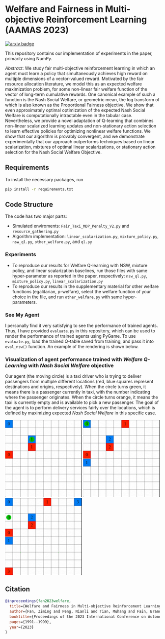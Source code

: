 # Welfare and Fairness in Multi-objective Reinforcement Learning (AAMAS 2023)
[![arxiv badge](https://img.shields.io/badge/arXiv-2212.01382-red)](https://arxiv.org/pdf/2212.01382.pdf)

This repository contains our implementation of experiments in the paper, primarily using NumPy.

_Abstract_:  We study fair multi-objective reinforcement learning in which an agent must learn a policy that simultaneously achieves high reward on multiple dimensions of a vector-valued reward. Motivated by the fair resource allocation literature, we model this as an expected welfare maximization problem, for some non-linear fair welfare function of the vector of long-term cumulative rewards. One canonical example of such a function is the Nash Social Welfare, or geometric mean, the log transform of which is also known as the Proportional Fairness objective. We show that even approximately optimal optimization of the expected Nash Social Welfare is computationally intractable even in the tabular case. Nevertheless, we provide a novel adaptation of Q-learning that combines non-linear scalarized learning updates and non-stationary action selection to learn effective policies for optimizing nonlinear welfare functions. We show that our algorithm is provably convergent, and we demonstrate experimentally that our approach outperforms techniques based on linear scalarization, mixtures of optimal linear scalarizations, or stationary action selection for the Nash Social Welfare Objective.

## Requirements
To install the necessary packages, run 
```bash
pip install -r requirements.txt
```

## Code Structure
The code has two major parts:
* Simulated enviroments: `Fair_Taxi_MDP_Penalty_V2.py` and `resource_gathering.py`
* Algorithm implementation: `linear_scalarization.py`, `mixture_policy.py`, `nsw_ql.py`, `other_welfare.py`, and `ql.py`

### Experiments
* To reproduce our results for Welfare Q-learning with NSW, mixture policy, and linear scalarization baselines, run those files with same hyper-parameter as reported in the paper, respectively: `nsw_ql.py`, `mixture_policy.py`, `linear_scalarization.py`
* To reproduce our results in the supplementary material for other welfare functions (egalitarian, p-welfare), select the welfare function of your choice in the file, and run `other_welfare.py` with same hyper-parameters.

### See My Agent
I personally find it very satisfying to see the performance of trained agents. Thus, I have provided `evaluate.py` in this repository, which can be used to render the performance of trained agents using PyGame. To use `evaluate.py`, load the trained Q-table saved from training, and pass it into `eval_nsw()` function. An example of the rendering is shown below.

### Visualization of agent performance trained with *Welfare Q-Learning* with *Nash Social Welfare* objective

Our agent (the moving circle) is a taxi driver who is trying to deliver passengers from multiple different locations (red, blue squares represent destinations and origins, respectively). When the circle turns green, it means there is a passenger currently in taxi, with the number indicating where the passenger originates. When the circle turns orange, it means the taxi is currently empty and is available to pick a new passenger. The goal of the agent is to perform delivery services fairly over the locations, which is defined by maximizing expected *Nash Social Welfare* in this specific case.

<img src="img/2.gif" width="250" height="250"/> <img src="img/3.gif" width="250" height="250"/> <img src="img/4.gif" width="250" height="250"/>


## Citation
```BibTex
@inproceedings{fan2023welfare,
  title={Welfare and Fairness in Multi-objective Reinforcement Learning},
  author={Fan, Ziming and Peng, Nianli and Tian, Muhang and Fain, Brandon},
  booktitle={Proceedings of the 2023 International Conference on Autonomous Agents and Multiagent Systems},
  pages={1991--1999},
  year={2023}
}
```
